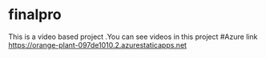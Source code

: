 # finalpro
This is a video based project .You can see videos in this project
#Azure link https://orange-plant-097de1010.2.azurestaticapps.net
